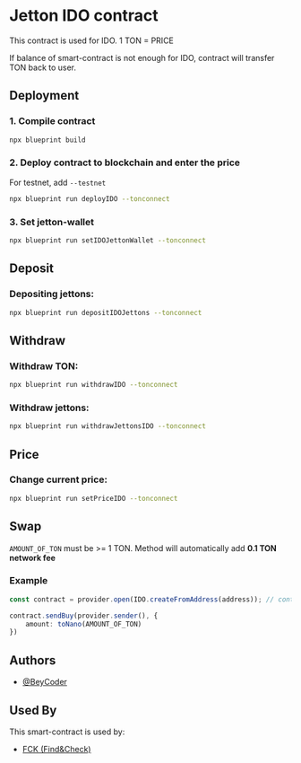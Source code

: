 
# Jetton IDO contract

This contract is used for IDO. 1 TON = PRICE

If balance of smart-contract is not enough for IDO, contract will transfer TON back to user.
## Deployment

### 1. Compile contract
```bash
npx blueprint build
```

### 2. Deploy contract to blockchain and enter the price
For testnet, add ```--testnet```
```bash
npx blueprint run deployIDO --tonconnect
```

### 3. Set jetton-wallet
```bash
npx blueprint run setIDOJettonWallet --tonconnect
```


## Deposit

### Depositing jettons:
```bash
npx blueprint run depositIDOJettons --tonconnect 
```


## Withdraw

### Withdraw TON:
```bash
npx blueprint run withdrawIDO --tonconnect
```

### Withdraw jettons:
```bash
npx blueprint run withdrawJettonsIDO --tonconnect
```

## Price

### Change current price:
```bash
npx blueprint run setPriceIDO --tonconnect
```


## Swap
```AMOUNT_OF_TON``` must be >= 1 TON. Method will automatically add **0.1 TON network fee**

### Example
```ts
const contract = provider.open(IDO.createFromAddress(address)); // contract address

contract.sendBuy(provider.sender(), {
    amount: toNano(AMOUNT_OF_TON)
})
```
## Authors

- [@BeyCoder](https://www.github.com/BeyCoder)


## Used By

This smart-contract is used by:

- [FCK (Find&Check)](https://fck.foundation)

